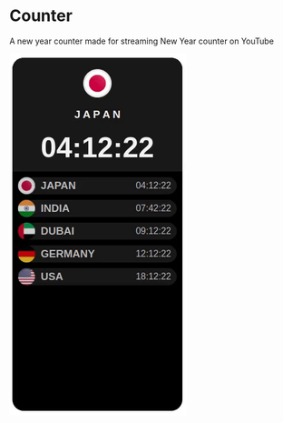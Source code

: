 # Counter
A new year counter made for streaming New Year counter on YouTube

![](https://github.com/haseebpvt/Counter/blob/master/timer%20gif.gif)
